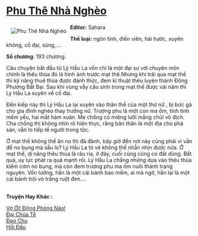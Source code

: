 <a href="https://utruyen.com/phu-the-nha-ngheo/19065/" title="Phu Thê Nhà Nghèo"><h1>Phu Thê Nhà Nghèo</h1></a><div style="display:table"><img align="right" style="float: left; padding: 10px;" src="https://utruyen.com/images/story/200x260/phu-the-nha-ngheo.jpg" alt="Phu Thê Nhà Nghèo"><b>Editor:</b> Sahara<p></p><b>Thể loại:</b> ngôn tình, điền viên, hài hước, xuyên không, cổ đại, sủng,....<p></p><b>Số chương</b>: 193 chương.<p></p>Câu chuyện bắt đầu từ Lý Hầu La vốn chỉ là một đại sư với chuyên môn chính là thêu thùa đó là hình ảnh trước mạt thê.Nhưng khi trãi qua mạt thế thì kỹ năng thuê thùa được đánh thức, đem kĩ thuật thêu luyện thành Đông Phương Bất Bại. Sau khi vùng vẫy cầu sinh trong mạt thế được vài năm thì Lý Hầu La xuyên về cổ đại.<p></p>Đến kiếp này thì Lý Hầu La lại xuyên vào thân thể của một thứ nữ , bị bức gả cho gia đình nghèo thay trưởng nữ. Trượng phu là một con ma ốm, tính tình mềm yếu, hai mắt hàm xuân. Mẹ chồng có miệng lưỡi mắng chửi vô địch. Cha chồng thì không nhìn rõ hiện thực, rằng bản thân là một địa chủ phá sản, vẫn lo tiếp tế người trong tộc.<p></p>Ở mạt thế không thể ăn no thì đã đành, bây giờ đến nơi này cũng phải vì vấn đề no bụng mà sầu lo? Lý Hầu La tỏ vẻ không thể nhẫn nhịn được nữa. Ở mạt thế, dị năng thêu thùa là râu ria, ở đây, cuối cùng cũng có đất dùng. Bất quá, uy lực phát ra quá mạnh rồi. Lý Hầu La chẳng những dựa vào thêu thùa kiếm cơm no bụng, mà còn đem trượng phu ma ốm nuôi thành trạng nguyên. Vốn tưởng, hắn là một cái bánh bao mềm, ai mà ngờ, hắn lại là một cái bánh trôi vỏ trắng ruột đen....</div><p><br><b>Truyện Hay Khác :</b></p><a href="https://utruyen.com/vo-oi-dong-phong-nao/17018/" alt="Vợ Ơi! Động Phòng Nào!">Vợ Ơi! Động Phòng Nào!</a><br/><a href="https://truyenhot2019.blogspot.com/2019/12/dai-chua-te.html" alt="Đại Chúa Tể">Đại Chúa Tể</a><br/><a href="https://truyenngontinhay.wordpress.com/2019/10/03/dao-chu/" alt="Đạo Chu">Đạo Chu</a><br/><a href="https://dammyh.wordpress.com/2019/11/07/hoi-dau/" alt="Hồi Đầu">Hồi Đầu</a><br/>